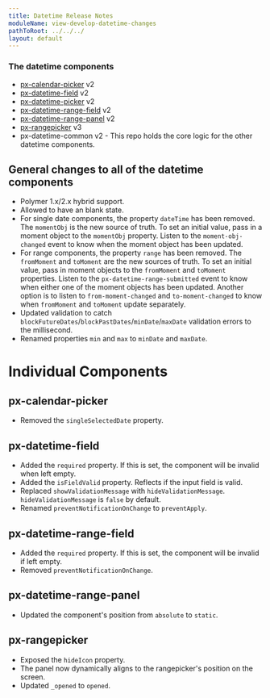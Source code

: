```yaml
---
title: Datetime Release Notes
moduleName: view-develop-datetime-changes
pathToRoot: ../../../
layout: default
---
```


### The datetime components
* [px-calendar-picker](#/components/px-calendar-picker) v2
* [px-datetime-field](#/components/px-datetime-field) v2
* [px-datetime-picker](#/components/px-datetime-picker) v2
* [px-datetime-range-field](#/components/px-datetime-range-field) v2
* [px-datetime-range-panel](#/components/px-datetime-range-panel) v2
* [px-rangepicker](#/components/px-rangepicker) v3
* px-datetime-common v2 - This repo holds the core logic for the other datetime components.

## General changes to all of the datetime components
* Polymer 1.x/2.x hybrid support.
* Allowed to have an blank state.
* For single date components, the property `dateTime` has been removed. The `momentObj` is the new source of truth. To set an initial value, pass in a moment object to the `momentObj` property. Listen to the `moment-obj-changed` event to know when the moment object has been updated.
* For range components, the property `range` has been removed. The `fromMoment` and `toMoment` are the new sources of truth. To set an initial value, pass in moment objects to the `fromMoment` and `toMoment` properties. Listen to the `px-datetime-range-submitted` event to know when either one of the moment objects has been updated. Another option is to listen to `from-moment-changed` and `to-moment-changed` to know when `fromMoment` and `toMoment` update separately.
* Updated validation to catch `blockFutureDates`/`blockPastDates`/`minDate`/`maxDate` validation errors to the millisecond.
* Renamed properties `min` and `max` to `minDate` and `maxDate`.

# Individual Components
## px-calendar-picker
* Removed the `singleSelectedDate` property.

## px-datetime-field
* Added the `required` property. If this is set, the component will be invalid when left empty.
* Added the `isFieldValid` property. Reflects if the input field is valid.
* Replaced `showValidationMessage` with `hideValidationMessage`. `hideValidationMessage` is `false` by default.
* Renamed `preventNotificationOnChange` to `preventApply`.

## px-datetime-range-field
* Added the `required` property. If this is set, the component will be invalid if left empty.
* Removed `preventNotificationOnChange`.

## px-datetime-range-panel
* Updated the component's position from `absolute` to `static`.

## px-rangepicker
* Exposed the `hideIcon` property.
* The panel now dynamically aligns to the rangepicker's position on the screen.
* Updated `_opened` to `opened`.
